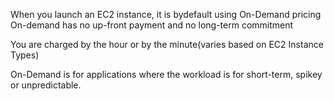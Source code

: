 When you launch an EC2 instance, it is bydefault using On-Demand pricing
On-demand has no up-front payment and no long-term commitment

You are charged by the hour or by the minute(varies based on EC2 Instance Types)

On-Demand is for applications where the workload is for short-term, spikey or unpredictable.
